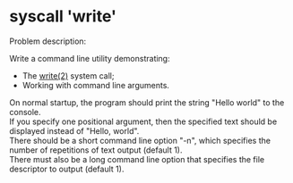 # syscall 'write'
Problem description:  

Write a command line utility demonstrating:
* The [write(2)](https://www.man7.org/linux/man-pages/man2/write.2.html) system call;
* Working with command line arguments.

On normal startup, the program should print the string "Hello world" to the console.
<br/>
If you specify one positional argument, then the specified text should be displayed instead of "Hello, world".
<br/>
There should be a short command line option "-n", which specifies the number of repetitions of text output (default 1).
<br/>
There must also be a long command line option that specifies the file descriptor to output (default 1).

